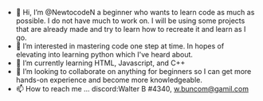 - 👋 Hi, I’m @NewtocodeN a beginner who wants to learn code as much as possible. I do not have much to work on. I will be using some projects that are already made and try to learn how to recreate it and learn as I go.
- 👀 I’m interested in mastering code one step at time. In hopes of elevating into learning python which I've heard about.  
- 🌱 I’m currently learning HTML, Javascript, and C++
- 💞️ I’m looking to collaborate on anything for beginners so I can get more hands-on experience and become more knowledgeable.
- 📫 How to reach me ... discord:Walter B #4340, w.buncom@gamil.com

<!---
NewtocodeN/NewtocodeN is a ✨ special ✨ repository because its `README.md` (this file) appears on your GitHub profile.
You can click the Preview link to take a look at your changes.
--->
